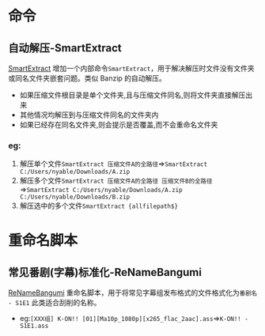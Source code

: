 # 命令

## 自动解压-SmartExtract

[SmartExtract](/script/SmartExtract.js)
增加一个内部命令`SmartExtract`，用于解决解压时文件没有文件夹或同名文件夹嵌套问题。类似 Banzip 的自动解压。

- 如果压缩文件根目录是单个文件夹,且与压缩文件同名,则将文件夹直接解压出来
- 其他情况均解压到与压缩文件同名的文件夹内
- 如果已经存在同名文件夹,则会提示是否覆盖,而不会重命名文件夹

### eg:

1. 解压单个文件`SmartExtract 压缩文件A的全路径`=>`SmartExtract C:/Users/nyable/Downloads/A.zip`
2. 解压多个文件`SmartExtract 压缩文件A的全路径 压缩文件B的全路径`=>`SmartExtract C:/Users/nyable/Downloads/A.zip C:/Users/nyable/Downloads/B.zip`
3. 解压选中的多个文件`SmartExtract {allfilepath$}`

# 重命名脚本

## 常见番剧(字幕)标准化-ReNameBangumi

[ReNameBangumi](/script/ReNameBangumi.js)
重命名脚本，用于将常见字幕组发布格式的文件格式化为`番剧名 - S1E1` 此类适合刮削的名称。

- eg:`[XXX组] K-ON!! [01][Ma10p_1080p][x265_flac_2aac].ass`=>`K-ON!! - S1E1.ass`
